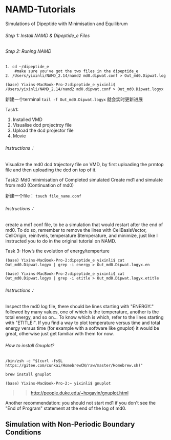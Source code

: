 # NAMD-Tutorials

Simulations of Dipeptide with Minimisation and Equilibrum 

###### Step 1: Install NAMD & Dipeptide_e Files

###### Step 2: Runing NAMD 
```
1. cd ~/dipeptide_e
	#make sure you've got the two files in the dipeptide_e
2. /Users/yixinli/NAMD_2.14/namd2 md0.dipwat.conf > Out_md0.Dipwat.log
```
`(base) Yixins-MacBook-Pro-2:dipeptide_e yixinli$ /Users/yixinli/NAMD_2.14/namd2 md0.dipwat.conf > Out_md0.Dipwat.logyx`


新建一个terminal
`tail -f Out_md0.Dipwat.logyx`
就会实时更新进展


Task1:
1. Installed VMD 
2. Visualise dcd projectroy file 
3. Upload the dcd projector file 
4. Movie 

###### Instructions：
Visualize the md0 dcd trajectory file on VMD, by first uploading the prmtop file and then uploading the dcd on top of it.


Task2:
Md0 minimisation of 
Completed simulated 
Create md1 and simulate from md0
(Continuation of md0)

新建一个file：
`touch file_name.conf`

###### Instructions：
create a md1 conf file, to be a simulation that would 
restart after the end of md0. To do so, remember to remove the lines with 
CellBasisVector, CellOrigin, reinitvels, temperature $temperature, and minimize,
just like I instructed you to do in the original tutorial on NAMD.

Task 3:
How’s the evolution of energy/temperture

`(base) Yixins-MacBook-Pro-2:dipeptide_e yixinli$ cat Out_md0.Dipwat.logyx | grep -i energy > Out_md0.Dipwat.logyx.en`

`(base) Yixins-MacBook-Pro-2:dipeptide_e yixinli$ cat Out_md0.Dipwat.logyx | grep -i etitle > Out_md0.Dipwat.logyx.etitle`

###### Instructions：
Inspect the md0 log file, there should be lines starting with "ENERGY:" 
followed by many values, one of which is the temperature, another is the total energy,
and so on... To know which is which, refer to the lines starting with "ETITLE:". 
If you find a way to plot temperature 
versus time and total energy versus time 
(for example with a software like gnuplot) it would be great, 
otherwise just get familiar with them for now.

###### How to install Gnuplot?

```
/bin/zsh -c "$(curl -fsSL https://gitee.com/cunkai/HomebrewCN/raw/master/Homebrew.sh)"

brew install gnuplot

(base) Yixins-MacBook-Pro-2:~ yixinli$ gnuplot
```
>> http://people.duke.edu/~hpgavin/gnuplot.html

Another recommendation: you should not start md1 
if you don't see the "End of Program" statement at the end of the log of md0.



## Simulation with Non-Periodic Boundary Conditions
